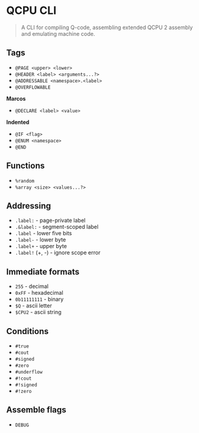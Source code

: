 
# QCPU CLI

> A CLI for compiling Q-code, assembling extended QCPU 2 assembly and emulating machine code.

## Tags
* `@PAGE <upper> <lower>`
* `@HEADER <label> <arguments...?>`
* `@ADDRESSABLE <namespace>.<label>`
* `@OVERFLOWABLE`

**Marcos**
* `@DECLARE <label> <value>`

**Indented**
* `@IF <flag>`
* `@ENUM <namespace>`
* `@END`

## Functions
* `%random`
* `%array <size> <values...?>`

## Addressing
* `.label:` - page-private label
* `.&label:` - segment-scoped label
* `.label` - lower five bits
* `.label-` - lower byte
* `.label+` - upper byte
* `.label!` (+, -) - ignore scope error

## Immediate formats
* `255` - decimal
* `0xFF` - hexadecimal
* `0b11111111` - binary
* `$Q` - ascii letter
* `$CPU2` - ascii string

## Conditions
* `#true`
* `#cout`
* `#signed`
* `#zero`
* `#underflow`
* `#!cout`
* `#!signed`
* `#!zero`

## Assemble flags
* `DEBUG`
